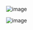 

![image](https://github.com/user-attachments/assets/21e754cf-3365-4c6e-bf21-0986ff04e21e)

![image](https://github.com/user-attachments/assets/22d83209-a6a7-4d7f-a69f-53f5f43ca165)
